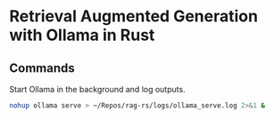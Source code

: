 # Retrieval Augmented Generation with Ollama in Rust

## Commands

Start Ollama in the background and log outputs.
```Bash
nohup ollama serve > ~/Repos/rag-rs/logs/ollama_serve.log 2>&1 &
```
